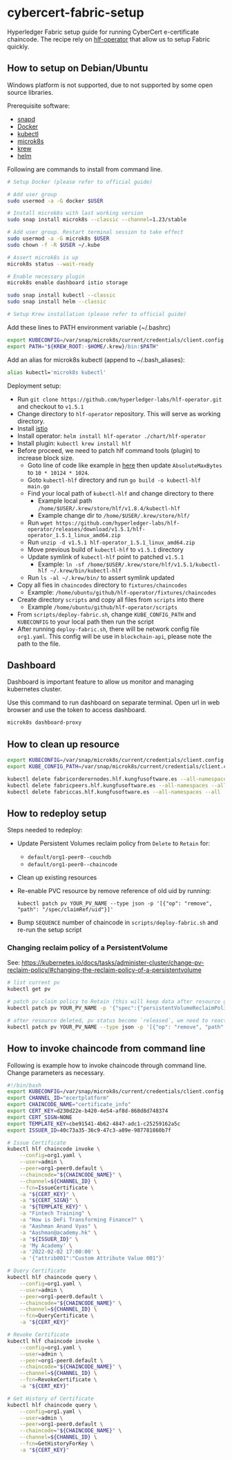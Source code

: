 # cybercert-fabric-setup

Hyperledger Fabric setup guide for running CyberCert e-certificate chaincode. The recipe rely on [hlf-operator](https://github.com/hyperledger-labs/hlf-operator) that allow us to setup Fabric quickly.

## How to setup on Debian/Ubuntu

Windows platform is not supported, due to not supported by some open source libraries.

Prerequisite software:

- [snapd](https://snapcraft.io/docs/installing-snapd)
- [Docker](https://docs.docker.com/engine/install/ubuntu/#install-using-the-repository)
- [kubectl](https://kubernetes.io/docs/tasks/tools/install-kubectl-linux/#install-using-native-package-management)
- [microk8s](https://microk8s.io/)
- [krew](https://krew.sigs.k8s.io/docs/user-guide/setup/install/)
- [helm](https://helm.sh/docs/intro/install/#from-snap)

Following are commands to install from command line.

```bash
# Setup Docker (please refer to official guide)

# Add user group
sudo usermod -a -G docker $USER

# Install microk8s with last working version
sudo snap install microk8s --classic --channel=1.23/stable

# Add user group. Restart terminal session to take effect
sudo usermod -a -G microk8s $USER
sudo chown -f -R $USER ~/.kube

# Assert microk8s is up
microk8s status --wait-ready

# Enable necessary plugin
microk8s enable dashboard istio storage

sudo snap install kubectl --classic
sudo snap install helm --classic

# Setup Krew installation (please refer to official guide)
```

Add these lines to PATH environment variable (~/.bashrc)

```bash
export KUBECONFIG=/var/snap/microk8s/current/credentials/client.config # Change to your local path
export PATH="${KREW_ROOT:-$HOME/.krew}/bin:$PATH"
```

Add an alias for microk8s kubectl (append to ~/.bash_aliases):

```bash
alias kubectl='microk8s kubectl'
```

Deployment setup:

- Run `git clone https://github.com/hyperledger-labs/hlf-operator.git` and checkout to `v1.5.1`
- Change directory to `hlf-operator` repository. This will serve as working directory.
- Install [istio](https://github.com/hyperledger-labs/hlf-operator/tree/2ab0262e1776621eed19beedf9bf5fa5f397b5b2#install-istio)
- Install operator: `helm install hlf-operator ./chart/hlf-operator`
- Install plugin: `kubectl krew install hlf`
- Before proceed, we need to patch hlf command tools (plugin) to increase block size.
  - Goto line of code like example in [here](https://github.com/hyperledger-labs/hlf-operator/blob/94c333140de92a1125d9fba8192396a01afbed4b/controllers/testutils/channel.go#L183) then update `AbsoluteMaxBytes` to `10 * 10124 * 1024`.
  - Goto `kubectl-hlf` directory and run `go build -o kubectl-hlf main.go`
  - Find your local path of `kubectl-hlf` and change directory to there
    - Example local path `/home/$USER/.krew/store/hlf/v1.8.4/kubectl-hlf`
    - Example change dir to `/home/$USER/.krew/store/hlf/`
  - Run `wget https://github.com/hyperledger-labs/hlf-operator/releases/download/v1.5.1/hlf-operator_1.5.1_linux_amd64.zip`
  - Run `unzip -d v1.5.1 hlf-operator_1.5.1_linux_amd64.zip`
  - Move previous build of `kubectl-hlf` to `v1.5.1` directory
  - Update symlink of `kubectl-hlf` point to patched `v1.5.1`
    - Example: `ln -sf /home/$USER/.krew/store/hlf/v1.5.1/kubectl-hlf ~/.krew/bin/kubectl-hlf`
  - Run `ls -al ~/.krew/bin/` to assert symlink updated
- Copy all fies in `chaincodes` directory to `fixtures/chaincodes`
  - Example: `/home/ubuntu/github/hlf-operator/fixtures/chaincodes`
- Create directory `scripts` and copy all files from `scripts` into there
  - Example `/home/ubuntu/github/hlf-operator/scripts`
- From `scripts/deploy-fabric.sh`, change `KUBE_CONFIG_PATH` and `KUBECONFIG` to your local path then run the script
- After running `deploy-fabric.sh`, there will be network config file `org1.yaml`. This config will be use in `blockchain-api`, please note the path to the file.

## Dashboard

Dashboard is important feature to allow us monitor and managing kubernetes cluster.

Use this command to run dashboard on separate terminal. Open url in web browser and use the token to access dashboard.

```bash
microk8s dashboard-proxy
```

## How to clean up resource

```bash
export KUBECONFIG=/var/snap/microk8s/current/credentials/client.config # Change to your local path
export KUBE_CONFIG_PATH=/var/snap/microk8s/current/credentials/client.config # Change to your local path

kubectl delete fabricorderernodes.hlf.kungfusoftware.es --all-namespaces --all
kubectl delete fabricpeers.hlf.kungfusoftware.es --all-namespaces --all
kubectl delete fabriccas.hlf.kungfusoftware.es --all-namespaces --all
```

## How to redeploy setup

Steps needed to redeploy:

- Update Persistent Volumes reclaim policy from `Delete` to `Retain` for:
  - `default/org1-peer0--couchdb`
  - `default/org1-peer0--chaincode`

- Clean up existing resources

- Re-enable PVC resource by remove reference of old uid by running:

  `kubectl patch pv YOUR_PV_NAME --type json -p '[{"op": "remove", "path": "/spec/claimRef/uid"}]'`

- Bump `SEQUENCE` number of chaincode in `scripts/deploy-fabric.sh` and re-run the setup script

### Changing reclaim policy of a PersistentVolume

See: <https://kubernetes.io/docs/tasks/administer-cluster/change-pv-reclaim-policy/#changing-the-reclaim-policy-of-a-persistentvolume>

```bash
# list current pv
kubectl get pv

# patch pv claim policy to Retain (this will keep data after resource got deleted)
kubectl patch pv YOUR_PV_NAME -p '{"spec":{"persistentVolumeReclaimPolicy":"Retain"}}'

# after resource deleted, pv status become `released`, we need to reactive with this script to become `available`
kubectl patch pv YOUR_PV_NAME --type json -p '[{"op": "remove", "path": "/spec/claimRef/uid"}]'
```

## How to invoke chaincode from command line

Following is example how to invoke chaincode through command line. Change parameters as necessary.

```bash
#!/bin/bash
export KUBECONFIG=/var/snap/microk8s/current/credentials/client.config # Change to your local path
export CHANNEL_ID="ecertplatform"
export CHAINCODE_NAME="certificate_info"
export CERT_KEY=d230d22e-b420-4e54-af8d-868d8d748374
export CERT_SIGN=NONE
export TEMPLATE_KEY=cbe91541-4b62-4847-adc1-c25259162a5c
export ISSUER_ID=40c73a35-36c9-47c3-a89e-987781860b7f

# Issue Certificate
kubectl hlf chaincode invoke \
    --config=org1.yaml \
    --user=admin \
    --peer=org1-peer0.default \
    --chaincode="${CHAINCODE_NAME}" \
    --channel=${CHANNEL_ID} \
    --fcn=IssueCertificate \
    -a "${CERT_KEY}" \
    -a "${CERT_SIGN}" \
    -a "${TEMPLATE_KEY}" \
    -a "Fintech Training" \
    -a "How is DeFi Transforming Finance?" \
    -a "Aashman Anand Vyas" \
    -a "Aashman@academy.hk" \
    -a "${ISSUER_ID}" \
    -a 'My Academy' \
    -a '2022-02-02 17:00:00' \
    -a '{"attrib001":"Custom Attribute Value 001"}'

# Query Certificate
kubectl hlf chaincode query \
    --config=org1.yaml \
    --user=admin \
    --peer=org1-peer0.default \
    --chaincode="${CHAINCODE_NAME}" \
    --channel=${CHANNEL_ID} \
    --fcn=QueryCertificate \
    -a "${CERT_KEY}"

# Revoke Certificate
kubectl hlf chaincode invoke \
    --config=org1.yaml \
    --user=admin \
    --peer=org1-peer0.default \
    --chaincode="${CHAINCODE_NAME}" \
    --channel=${CHANNEL_ID} \
    --fcn=RevokeCertificate \
    -a "${CERT_KEY}"

# Get History of Certificate
kubectl hlf chaincode query \
    --config=org1.yaml \
    --user=admin \
    --peer=org1-peer0.default \
    --chaincode="${CHAINCODE_NAME}" \
    --channel=${CHANNEL_ID} \
    --fcn=GetHistoryForKey \
    -a "${CERT_KEY}"
```

